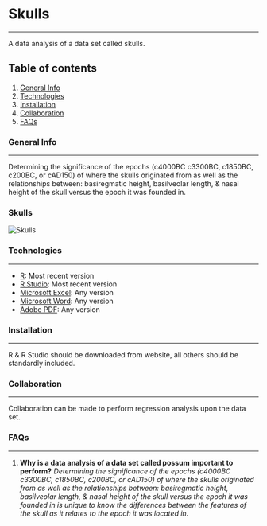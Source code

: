 # Skulls
***
A data analysis of a data set called skulls.
## Table of contents
1. [General Info](#general-info)
2. [Technologies](#technologies)
3. [Installation](#installation)
4. [Collaboration](#collaboration)
5. [FAQs](#faqs)
### General Info
***
Determining the significance of the epochs (c4000BC c3300BC, c1850BC, c200BC, or cAD150) of where the skulls originated from as well as the relationships between: basiregmatic height, basilveolar length, & nasal height of the skull versus the epoch it was founded in.
### Skulls
![Skulls](https://www.researchgate.net/profile/Michael-Friendly/publication/325126938/figure/fig4/AS:626177316253703@1526303714605/Diagram-of-the-skull-measurements-for-the-Egyptian-skulls-data-set-Maximal-breadth-and.png)
### Technologies
***
* [R](https://www.r-project.org/): Most recent version
* [R Studio](https://www.rstudio.com/): Most recent version
* [Microsoft Excel](https://www.microsoft.com/en-us/): Any version
* [Microsoft Word](https://www.microsoft.com/en-us/): Any version
* [Adobe PDF](https://acrobat.adobe.com/us/en/acrobat/pdf-reader.html): Any version
### Installation
***
R & R Studio should be downloaded from website, all others should be standardly included.
### Collaboration
***
Collaboration can be made to perform regression analysis upon the data set.
### FAQs
***
1. **Why is a data analysis of a data set called possum important to perform?**
_Determining the significance of the epochs (c4000BC c3300BC, c1850BC, c200BC, or cAD150) of where the skulls originated from as well as the relationships between: basiregmatic height, basilveolar length, & nasal height of the skull versus the epoch it was founded in is unique to know the differences between the features of the skull as it relates to the epoch it was located in._
